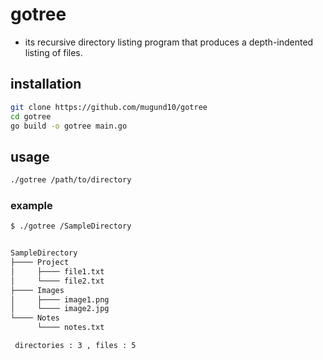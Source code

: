 # gotree
*   its recursive directory listing program that produces a depth-indented listing of files.

## installation
```bash
git clone https://github.com/mugund10/gotree
cd gotree
go build -o gotree main.go
```
## usage 

```bash
./gotree /path/to/directory
```
###  example

```bash
$ ./gotree /SampleDirectory


SampleDirectory
├──── Project
│     ├──── file1.txt
│     └──── file2.txt
├──── Images
│     ├──── image1.png
│     └──── image2.jpg
└──── Notes
      └──── notes.txt

 directories : 3 , files : 5 

```
